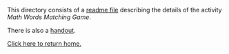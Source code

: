 This directory consists of a [readme file](https://github.com/sfushidahardy/SSEA-Linear-Algebra-Activities/blob/main/MetaSkills/MathWordsMatchingGame/math-words-matching-game-readme.pdf) describing the details of the activity _Math Words Matching Game_.

There is also a [handout]().

[Click here to return home.](https://github.com/sfushidahardy/SSEA-Linear-Algebra-Activities/blob/main/README.md#meta-skills-general-skills-and-other-activities)
